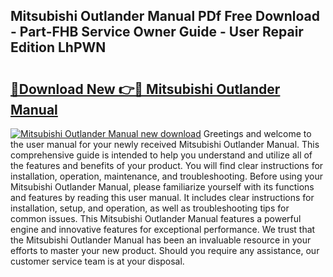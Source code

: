 ## Mitsubishi Outlander Manual PDf Free Download - Part-FHB Service Owner Guide - User Repair Edition LhPWN

# <h2><a href="http://cf24600.oget.top/?id=Mitsubishi+Outlander+Manual">🔗Download New 👉🔴 Mitsubishi Outlander Manual</a></h2>

[![Mitsubishi Outlander Manual new download](https://i.imgur.com/5g1atiW.png)](http://cf24600.oget.top/?id=Mitsubishi+Outlander+Manual)
Greetings and welcome to the user manual for your newly received Mitsubishi Outlander Manual. This comprehensive guide is intended to help you understand and utilize all of the features and benefits of your product. You will find clear instructions for installation, operation, maintenance, and troubleshooting. Before using your Mitsubishi Outlander Manual, please familiarize yourself with its functions and features by reading this user manual. It includes clear instructions for installation, setup, and operation, as well as troubleshooting tips for common issues. This Mitsubishi Outlander Manual features a powerful engine and innovative features for exceptional performance. We trust that the Mitsubishi Outlander Manual has been an invaluable resource in your efforts to master your new product. Should you require any assistance, our customer service team is at your disposal.
